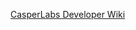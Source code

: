 [CasperLabs Developer Wiki](https://github.com/CasperLabs/CasperLabs/wiki/Home-of-the--CasperLabs-Developer-Community)